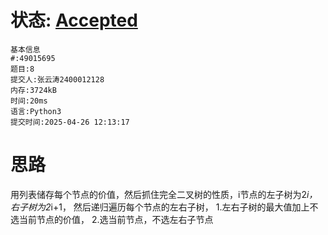 # 状态: [Accepted](http://xzmdsa.openjudge.cn/2025hw5/solution/49015695/)

```
基本信息
#:49015695
题目:8
提交人:张云涛2400012128
内存:3724kB
时间:20ms
语言:Python3
提交时间:2025-04-26 12:13:17
```
# 思路
用列表储存每个节点的价值，然后抓住完全二叉树的性质，i节点的左子树为2*i，右子树为2*i+1，
然后递归遍历每个节点的左右子树，
1.左右子树的最大值加上不选当前节点的价值，
2.选当前节点，不选左右子节点
